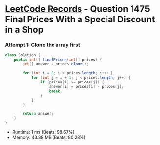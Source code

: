 # [LeetCode Records](../../README.md) - Question 1475 Final Prices With a Special Discount in a Shop

### Attempt 1: Clone the array first
```java
class Solution {
    public int[] finalPrices(int[] prices) {
        int[] answer = prices.clone();

        for (int i = 0; i < prices.length; i++) {
            for (int j = i + 1; j < prices.length; j++) {
                if (prices[i] >= prices[j]) {
                    answer[i] = prices[i] - prices[j];
                    break;
                }
            }
        }

        return answer;
    }
}
```
- Runtime: 1 ms (Beats: 98.67%)
- Memory: 43.38 MB (Beats: 80.28%)

<br>
